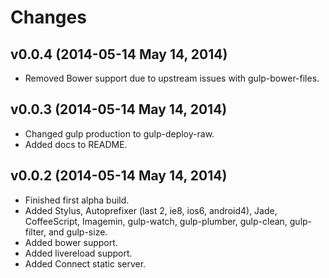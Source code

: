 # Changes

## v0.0.4 (2014-05-14 May 14, 2014)

* Removed Bower support due to upstream issues with gulp-bower-files.

## v0.0.3 (2014-05-14 May 14, 2014)

* Changed gulp production to gulp-deploy-raw.
* Added docs to README.

## v0.0.2 (2014-05-14 May 14, 2014)

* Finished first alpha build.
* Added Stylus, Autoprefixer (last 2, ie8, ios6, android4), Jade, CoffeeScript, Imagemin, gulp-watch, gulp-plumber, gulp-clean, gulp-filter, and gulp-size.
* Added bower support.
* Added livereload support.
* Added Connect static server.
